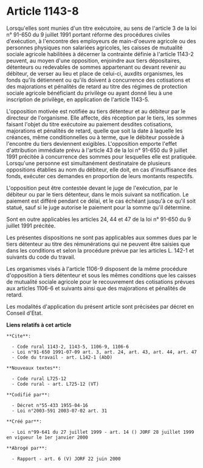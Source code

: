 # Article 1143-8

Lorsqu'elles sont munies d'un titre exécutoire, au sens de l'article 3 de la loi n° 91-650 du 9 juillet 1991 portant réforme
des procédures civiles d'exécution, à l'encontre des employeurs de main-d'oeuvre agricole ou des personnes physiques non
salariées agricoles, les caisses de mutualité sociale agricole habilitées à décerner la contrainte définie à l'article 1143-2
peuvent, au moyen d'une opposition, enjoindre aux tiers dépositaires, détenteurs ou redevables de sommes appartenant ou
devant revenir au débiteur, de verser au lieu et place de celui-ci, auxdits organismes, les fonds qu'ils détiennent ou qu'ils
doivent à concurrence des cotisations et des majorations et pénalités de retard au titre des régimes de protection sociale
agricole bénéficiant du privilège ou ayant donné lieu à une inscription de privilège, en application de l'article 1143-5.

L'opposition motivée est notifiée au tiers détenteur et au débiteur par le directeur de l'organisme. Elle affecte, dès
réception par le tiers, les sommes faisant l'objet du titre exécutoire au paiement desdites cotisations, majorations et
pénalités de retard, quelle que soit la date à laquelle les créances, même conditionnelles ou à terme, que le débiteur
possède à l'encontre du tiers deviennent exigibles. L'opposition emporte l'effet d'attribution immédiate prévu à l'article 43
de la loi n° 91-650 du 9 juillet 1991 précitée à concurrence des sommes pour lesquelles elle est pratiquée. Lorsqu'une
personne est simultanément destinataire de plusieurs oppositions établies au nom du débiteur, elle doit, en cas
d'insuffisance des fonds, exécuter ces demandes en proportion de leurs montants respectifs.

L'opposition peut être contestée devant le juge de l'exécution, par le débiteur ou par le tiers détenteur, dans le mois
suivant sa notification. Le paiement est différé pendant ce délai, et le cas échéant jusqu'à ce qu'il soit statué, sauf si le
juge autorise le paiement pour la somme qu'il détermine.

Sont en outre applicables les articles 24, 44 et 47 de la loi n° 91-650 du 9 juillet 1991 précitée.

Les présentes dispositions ne sont pas applicables aux sommes dues par le tiers détenteur au titre des rémunérations qui ne
peuvent être saisies que dans les conditions et selon la procédure prévue par les articles L. 142-1 et suivants du code du
travail.

Les organismes visés à l'article 1106-9 disposent de la même procédure d'opposition à tiers détenteur et sous les mêmes
conditions que les caisses de mutualité sociale agricole pour le recouvrement des cotisations prévues aux articles 1106-6 et
suivants ainsi que des majorations et pénalités de retard.

Les modalités d'application du présent article sont précisées par décret en Conseil d'Etat.

**Liens relatifs à cet article**

	**Cite**:

	  - Code rural 1143-2, 1143-5, 1106-9, 1106-6
	  - Loi n°91-650 1991-07-09 art. 3, art. 24, art. 43, art. 44, art. 47
	  - Code du travail - art. L142-1 (AbD)

	**Nouveaux textes**:

	  - Code rural L725-12
	  - Code rural - art. L725-12 (VT)

	**Codifié par**:

	  - Décret n°55-433 1955-04-16
	  - Loi n°2003-591 2003-07-02 art. 31

	**Créé par**:

	  - Loi n°99-641 du 27 juillet 1999 - art. 14 () JORF 28 juillet 1999 en vigueur le 1er janvier 2000

	**Abrogé par**:

	  - Rapport - art. 6 (V) JORF 22 juin 2000
